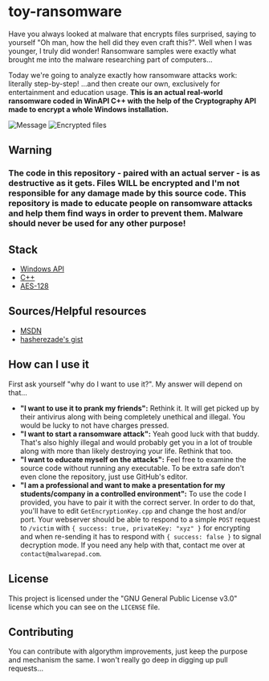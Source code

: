 # toy-ransomware
Have you always looked at malware that encrypts files surprised, saying to yourself "Oh man, how the hell did they even craft this?". Well when I was younger, I truly did wonder! Ransomware samples were exactly what brought me into the malware researching part of computers... 

Today we're going to analyze exactly how ransomware attacks work: literally step-by-step! ...and then create our own, exclusively for entertainment and education usage. **This is an actual real-world ransomware coded in WinAPI C++ with the help of the Cryptography API made to encrypt a whole Windows installation.**

![Message](https://raw.malwarepad.com/media/git/toy-ransomware/popup.png)
![Encrypted files](https://raw.malwarepad.com/media/git/toy-ransomware/files.png)

## Warning
### The code in this repository - paired with an actual server - is as destructive as it gets. Files WILL be encrypted and I'm not responsible for any damage made by this source code. This repository is made to educate people on ransomware attacks and help them find ways in order to prevent them. Malware should never be used for any other purpose!

## Stack
* [Windows API](https://en.wikipedia.org/wiki/Windows_API)
* [C++](https://en.wikipedia.org/wiki/C%2B%2B)
* [AES-128](https://en.wikipedia.org/wiki/Advanced_Encryption_Standard)

## Sources/Helpful resources
* [MSDN](https://learn.microsoft.com/en-us/windows/win32/apiindex/windows-api-list)
* [hasherezade's gist](https://gist.github.com/hasherezade/2860d94910c5c5fb776edadf57f0bef6)

## How can I use it
First ask yourself "why do I want to use it?". My answer will depend on that...
* **"I want to use it to prank my friends":** Rethink it. It will get picked up by their antivirus along with being completely unethical and illegal. You would be lucky to not have charges pressed.
* **"I want to start a ransomware attack":** Yeah good luck with that buddy. That's also highly illegal and would probably get you in a lot of trouble along with more than likely destroying your life. Rethink that too.
* **"I want to educate myself on the attacks":** Feel free to examine the source code without running any executable. To be extra safe don't even clone the repository, just use GitHub's editor.
* **"I am a professional and want to make a presentation for my students/company in a controlled environment":** To use the code I provided, you have to pair it with the correct server. In order to do that, you'll have to edit `GetEncryptionKey.cpp` and change the host and/or port. Your webserver should be able to respond to a simple `POST` request to `/victim` with `{ success: true, privateKey: "xyz" }` for encrypting and when re-sending it has to respond with `{ success: false }` to signal decryption mode. If you need any help with that, contact me over at `contact@malwarepad.com`.

## License
This project is licensed under the "GNU General Public License v3.0" license which you can see on the `LICENSE` file.

## Contributing
You can contribute with algorythm improvements, just keep the purpose and mechanism the same. I won't really go deep in digging up pull requests...
